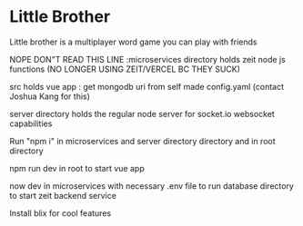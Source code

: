 # Little Brother

Little brother is a multiplayer word game you can play with friends


NOPE DON"T READ THIS LINE :microservices directory holds zeit node js functions (NO LONGER USING ZEIT/VERCEL BC THEY SUCK)

src holds vue app : get mongodb uri from self made config.yaml (contact Joshua Kang for this)

server directory holds the regular node server for socket.io websocket capabilities

Run "npm i" in microservices and server directory directory and in root directory

npm run dev in root to start vue app

now dev in microservices with necessary .env file to run database directory to start zeit backend service

Install blix for cool features

